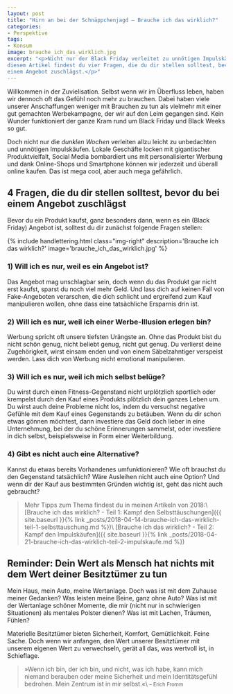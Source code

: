 ```yaml
---
layout: post
title: "Hirn an bei der Schnäppchenjagd – Brauche ich das wirklich?"
categories:
- Perspektive
tags:
- Konsum
image: brauche_ich_das_wirklich.jpg
excerpt: "<p>Nicht nur der Black Friday verleitet zu unnötigen Impulskäufen. In
diesem Artikel findest du vier Fragen, die du dir stellen solltest, bevor du bei
einem Angebot zuschlägst.</p>"
---
```


Willkommen in der Zuvielisation. Selbst wenn wir im Überfluss leben, haben wir
dennoch oft das Gefühl noch mehr zu brauchen.
Dabei haben viele unserer Anschaffungen weniger mit Brauchen zu tun als vielmehr
mit einer gut gemachten Werbekampagne, der wir auf den Leim gegangen sind. Kein
Wunder funktioniert der ganze Kram rund um Black Friday und Black Weeks so gut.

Doch nicht nur die *dunklen Wochen* verleiten allzu leicht zu unbedachten und
unnötigen Impulskäufen. Lokale Geschäfte locken mit gigantischer
Produktvielfalt, Social Media bombardiert uns mit personalisierter Werbung und
dank Online-Shops und Smartphone können wir jederzeit und überall online kaufen.
Das ist mega cool, aber auch mega gefährlich.

## 4 Fragen, die du dir stellen solltest, bevor du bei einem Angebot zuschlägst

Bevor du ein Produkt kaufst, ganz besonders dann, wenn es ein (Black Friday)
Angebot ist, solltest du dir zunächst folgende Fragen stellen:

{% include handlettering.html
  class="img-right"
  description='Brauche ich das wirklich?'
  image='brauche_ich_das_wirklich.jpg'
%}

### 1) Will ich es nur, weil es ein Angebot ist?

Das Angebot mag unschlagbar sein, doch wenn du das Produkt gar nicht erst
kaufst, sparst du noch viel mehr Geld. Und lass dich auf keinen Fall von
Fake-Angeboten verarschen, die dich schlicht und ergreifend zum Kauf
manipulieren wollen, ohne dass eine tatsächliche Ersparnis drin ist.

### 2) Will ich es nur, weil ich einer Werbe-Illusion erlegen bin?

Werbung spricht oft unsere tiefsten Urängste an. Ohne das Produkt bist du nicht
schön genug, nicht beliebt genug, nicht gut genug. Du verlierst deine
Zugehörigkeit, wirst einsam enden und von einem Säbelzahntiger verspeist werden.
Lass dich von Werbung nicht emotional manipulieren.

### 3) Will ich es nur, weil ich mich selbst belüge?

Du wirst durch einen Fitness-Gegenstand nicht urplötzlich sportlich oder
krempelst durch den Kauf eines Produkts plötzlich dein ganzes Leben um. Du wirst
auch deine Probleme nicht los, indem du versuchst negative Gefühle mit dem Kauf
eines Gegenstands zu betäuben. Wenn du dir schon etwas gönnen möchtest, dann
investiere das Geld doch lieber in eine Unternehmung, bei der du schöne
Erinnerungen sammelst, oder investiere in dich selbst, beispielsweise in Form
einer Weiterbildung.

### 4) Gibt es nicht auch eine Alternative?

Kannst du etwas bereits Vorhandenes umfunktionieren? Wie oft brauchst du den
Gegenstand tatsächlich? Wäre Ausleihen nicht auch eine Option? Und wenn dir der
Kauf aus bestimmten Gründen wichtig ist, geht das nicht auch gebraucht?

>Mehr Tipps zum Thema findest du in meinen Artikeln von 2018:\\
>[Brauche ich das wirklich? - Teil 1: Kampf den Selbsttäuschungen]({{ site.baseurl }}{% link _posts/2018-04-14-brauche-ich-das-wirklich-teil-1-selbsttauschung.md %})\\
>[Brauche ich das wirklich? - Teil 2: Kampf den Impulskäufen]({{ site.baseurl }}{% link _posts/2018-04-21-brauche-ich-das-wirklich-teil-2-impulskaufe.md %})

## Reminder: Dein Wert als Mensch hat nichts mit dem Wert deiner Besitztümer zu tun

Mein Haus, mein Auto, meine Wertanlage. Doch was ist mit dem Zuhause meiner
Gedanken? Was leisten meine Beine, ganz ohne Auto? Was ist mit der Wertanlage
schöner Momente, die mir (nicht nur in schwierigen Situationen) als mentales
Polster dienen? Was ist mit Lachen, Träumen, Fühlen?

Materielle Besitztümer bieten Sicherheit, Komfort, Gemütlichkeit. Feine Sache.
Doch wenn wir anfangen, den Wert unserer Besitztümer mit unserem eigenen Wert zu
verwechseln, gerät all das, was wertvoll ist, in Schieflage.

>»Wenn ich bin, der ich bin, und nicht, was ich habe, kann mich niemand berauben
oder meine Sicherheit und mein Identitätsgefühl bedrohen. Mein Zentrum ist in
mir selbst.«\\
<small>– Erich Fromm</small>
